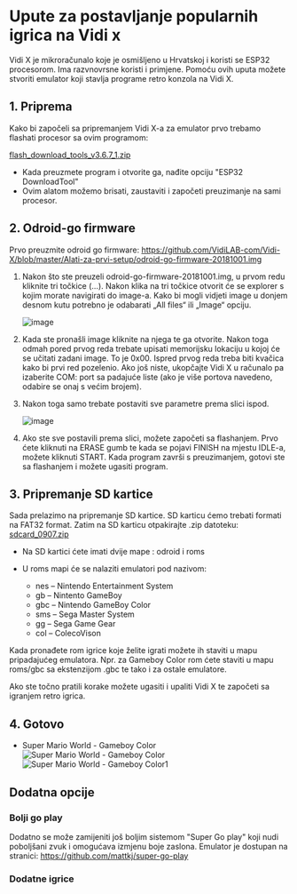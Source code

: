 # Upute za postavljanje popularnih igrica na Vidi x
Vidi X je mikroračunalo koje je osmišljeno u Hrvatskoj i koristi se ESP32 procesorom. Ima razvnovrsne koristi i primjene. Pomoću ovih uputa možete stvoriti emulator koji stavlja programe retro konzola na Vidi X.
## 1. Priprema
Kako bi započeli sa pripremanjem Vidi X-a za emulator prvo trebamo flashati procesor sa ovim programom: 

[flash_download_tools_v3.6.7_1.zip](https://github.com/user-attachments/files/18617109/flash_download_tools_v3.6.7_1.zip)

- Kada preuzmete program i otvorite ga, nađite opciju "ESP32 DownloadTool"
- Ovim alatom možemo brisati, zaustaviti i započeti preuzimanje na sami procesor.

## 2. Odroid-go firmware
Prvo preuzmite odroid go firmware:
https://github.com/VidiLAB-com/Vidi-X/blob/master/Alati-za-prvi-setup/odroid-go-firmware-20181001.img
1. Nakon što ste preuzeli odroid-go-firmware-20181001.img,  u prvom redu kliknite tri točkice (…). Nakon klika na tri točkice otvorit će se explorer s kojim morate navigirati do image-a. Kako bi mogli vidjeti image u donjem desnom kutu potrebno je odabarati „All files“ ili „Image“ opciju.

   ![image](https://github.com/user-attachments/assets/46f92ef8-5577-47a3-8ebb-8d16634c37d5)

2. Kada ste pronašli image kliknite na njega te ga otvorite. Nakon toga odmah pored prvog reda trebate upisati memorijsku lokaciju u kojoj će se učitati zadani image. To je 0x00. Ispred prvog reda treba biti kvačica kako bi prvi red pozelenio. Ako još niste, ukopčajte Vidi X u računalo pa izaberite COM: port sa padajuće liste (ako je više portova navedeno, odabire se onaj s većim brojem).

3. Nakon toga samo trebate postaviti sve parametre prema slici ispod.

   ![image](https://github.com/user-attachments/assets/89503bb9-e44e-4b95-bda6-4a8ca6d1e244)

5. Ako ste sve postavili prema slici, možete započeti sa flashanjem. Prvo ćete kliknuti na ERASE gumb te kada se pojavi FINISH na mjestu IDLE-a, možete kliknuti START. Kada program završi s preuzimanjem, gotovi ste sa flashanjem i možete ugasiti program.

## 3. Pripremanje SD kartice
Sada prelazimo na pripremanje SD kartice. SD karticu ćemo trebati formati na FAT32 format. Zatim na SD karticu otpakirajte .zip datoteku:
[sdcard_0907.zip](https://github.com/user-attachments/files/18617615/sdcard_0907.zip)

- Na SD kartici ćete imati dvije mape : odroid i roms
- U roms mapi će se nalaziti emulatori pod nazivom:

   - nes – Nintendo Entertainment System
   - gb – Nintento GameBoy
   - gbc – Nintendo GameBoy Color
   - sms – Sega Master System
   - gg – Sega Game Gear
   - col – ColecoVison

Kada pronađete rom igrice koje želite igrati možete ih staviti u mapu pripadajućeg emulatora. Npr. za Gameboy Color rom ćete staviti u mapu roms/gbc sa ekstenzijom  .gbc te tako i za ostale emulatore.

Ako ste točno pratili korake možete ugasiti i upaliti Vidi X te započeti sa igranjem retro igrica.
## 4. Gotovo 
- Super Mario World - Gameboy Color
  ![Super Mario World - Gameboy Color](https://github.com/user-attachments/assets/e002d9be-b9f5-4e60-9403-c5bd7d8bd1a8)
  ![Super Mario World - Gameboy Color1](https://github.com/user-attachments/assets/ee31ebb8-687c-410d-8191-09fb4dee1bd5)

## Dodatna opcije

  ### Bolji go play 
  Dodatno se može zamijeniti još boljim sistemom "Super Go play" koji nudi poboljšani zvuk i omogućava izmjenu boje zaslona.
  Emulator je dostupan na stranici: https://github.com/mattkj/super-go-play

  
  ### Dodatne igrice






